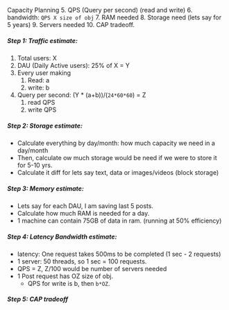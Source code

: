  Capacity Planning
	5. QPS (Query per second) (read and write)
	6. bandwidth: `QPS X size of obj`
	7. RAM needed
	8. Storage need (lets say for 5 years)
	9. Servers needed
	10. CAP tradeoff.

##### Step 1: Traffic estimate:
1. Total users: X
2. DAU (Daily Active users): 25% of X = Y
3. Every user making
	1. Read: a
	2. write: b
4. Query per second: (Y * (a+b))/(`24*60*60`) = Z
	1. read QPS
	2. write QPS

##### Step 2: Storage estimate:
- Calculate everything by day/month: how much capacity we need in a day/month
- Then, calculate ow much storage would be need if we were to store it for 5-10 yrs.
- Calculate it diff for lets say text, data or images/videos (block storage)

##### Step 3: Memory estimate:
- Lets say for each DAU, I am saving last 5 posts.
- Calculate how much RAM is needed for a day.
- 1 machine can contain 75GB of data in ram. (running at 50% efficiency)
##### Step 4: Latency Bandwidth estimate:
- latency: One request takes 500ms to be completed (1 sec  - 2 requests)
- 1 server: 50 threads, so 1 sec = 100 requests.
- QPS = Z, Z/100 would be number of servers needed
- 1 Post request has OZ size of obj. 
	- QPS for write is b, then `b*OZ`.

##### Step 5: CAP tradeoff


